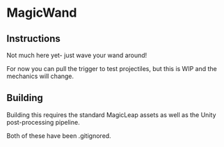 # MagicWand

## Instructions

Not much here yet- just wave your wand around!

For now you can pull the trigger to test projectiles, but this is WIP and the mechanics will change.

## Building

Building this requires the standard MagicLeap assets as well as the Unity post-processing pipeline.

Both of these have been .gitignored.